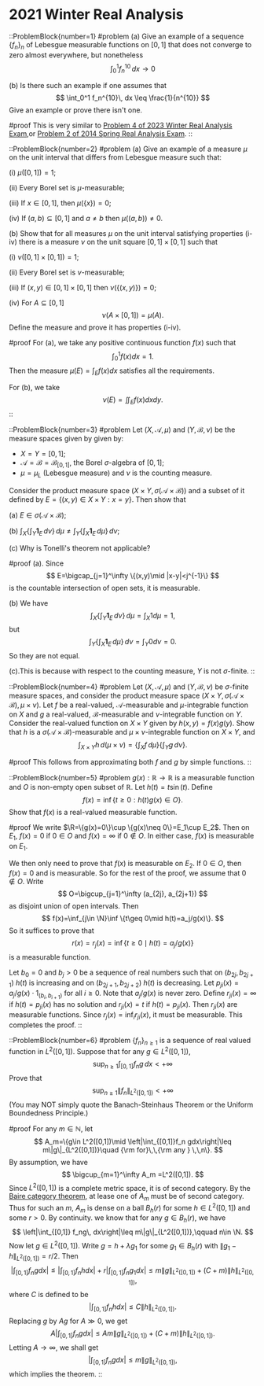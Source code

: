 # 2021 Winter Real Analysis

::ProblemBlock{number=1}
#problem
(a) Give an example of a sequence $\{f_n\}_n$ of Lebesgue measurable functions on $[0,1]$ that does not converge to zero almost everywhere, but nonetheless
$$
\int_0^1 f_n^{10}\, dx \to 0
$$

(b) Is there such an example if one assumes that
$$
\int_0^1 f_n^{10}\, dx \leq \frac{1}{n^{10}}
$$
Give an example or prove there isn't one.

#proof
This is very similar to [Problem 4 of 2023 Winter Real Analysis Exam](/posts/real-analysis/2023-winter/),or 
[Problem 2 of 2014 Spring Real Analysis Exam](/posts/real-analysis/2014-spring/).
::

::ProblemBlock{number=2}
#problem
(a) Give an example of a measure $\mu$ on the unit interval that differs from Lebesgue measure such that:

(i) $\mu([0,1])=1$;

(ii) Every Borel set is $\mu$-measurable;

(iii) If $x\in[0,1]$, then $\mu(\{x\})=0$;

(iv) If $(a,b)\subseteq [0,1]$ and $a\neq b$ then $\mu((a,b))\neq 0$.

(b) Show that for all measures $\mu$ on the unit interval satisfying properties (i-iv) there is a measure $\nu$ on the unit square $[0,1]\times[0,1]$ such that

(i) $\nu([0,1]\times[0,1])=1$;

(ii) Every Borel set is $\nu$-measurable;

(iii) If $(x,y)\in[0,1]\times[0,1]$ then $\nu(\{(x,y)\})=0$;

(iv) For $A\subseteq [0,1]$
$$
\nu(A\times [0,1]) = \mu(A).
$$
Define the measure and prove it has properties (i-iv).

#proof
For (a), we take any positive continuous function $f(x)$ such that
$$
\int_0^1 f(x) dx=1.
$$
Then the measure $\mu(E)=\int_E f(x) dx$ satisfies all the requirements.

For (b), we take 
$$
\nu(E)=\iint_E f(x) dxdy.
$$
::

::ProblemBlock{number=3}
#problem
Let $(X,\mathcal{A},\mu)$ and $(Y,\mathcal{B},\nu)$ be the measure spaces given by given by:

- $X=Y=[0,1]$;
- $\mathcal{A}=\mathcal{B}=\mathcal{B}_{[0,1]}$, the Borel $\sigma$-algebra of $[0,1]$;
- $\mu = \mu_L$ (Lebesgue measure) and $\nu$ is the counting measure.

Consider the product measure space $(X\times Y,\sigma(\mathcal{A}\times\mathcal{B}))$ and a subset of it defined by $E = \{(x,y)\in X\times Y : x=y \}$. Then show that

(a) $E\in \sigma(\mathcal{A}\times\mathcal{B})$;

(b) $\int_X \{ \int_Y \mathbf{1}_E\, d\nu \} \, d\mu \neq \int_Y  \{ \int_X \mathbf{1}_E\, d\mu \}\, d\nu$;

(c) Why is Tonelli's theorem not applicable?

#proof
(a). Since
$$
E=\bigcap_{j=1}^\infty \{(x,y)\mid |x-y|<j^{-1}\}
$$
is the countable intersection of open sets, it is measurable.

(b) We have 
$$
\int_X \{ \int_Y \mathbf{1}_E\, d\nu \} \, d\mu =\int_X 1d\mu=1,
$$
but 
$$
\int_Y  \{ \int_X \mathbf{1}_E\, d\mu \}\, d\nu=\int_Y 0d\nu=0.
$$
So they are not equal.

(c).This is because with respect to the counting measure, $Y$ is not $\sigma$-finite. 
::

::ProblemBlock{number=4}
#problem
Let $(X,\mathcal{A},\mu)$ and $(Y,\mathcal{B},\nu)$ be $\sigma$-finite measure spaces, and consider the product measure space $(X\times Y,\sigma(\mathcal{A}\times\mathcal{B}),\mu\times\nu)$. Let $f$ be a real-valued, $\mathcal{A}$-measurable and $\mu$-integrable function on $X$ and $g$ a real-valued, $\mathcal{B}$-measurable and $\nu$-integrable function on $Y$. Consider the real-valued function on $X\times Y$ given by $h(x,y)=f(x)g(y)$. Show that $h$ is a $\sigma(\mathcal{A}\times\mathcal{B})$-measurable and $\mu\times\nu$-integrable function on $X\times Y$, and
$$
\int_{X\times Y} h\, d(\mu\times\nu) = \left\{ \int_X f\, d\mu\right\}\left\{ \int_Y g\, d\nu\right\}.
$$

#proof
This follows from approximating both $f$ and $g$ by simple functions. 
::

::ProblemBlock{number=5}
#problem
$g(x):\mathbb{R}\to\mathbb{R}$ is a measurable function and $O$ is non-empty open subset of $\mathbb{R}$. Let $h(t)=t\sin(t)$. Define
$$
f(x) = \inf\{t\geq 0 : h(t)g(x)\in O \}.
$$
Show that $f(x)$ is a real-valued measurable function.

#proof
We write $\R=\{g(x)=0\}\cup \{g(x)\neq 0\}=E_1\cup E_2$. Then on $E_1$, $f(x)=0$ if $0\in O$ and $f(x)=\infty$ if $0\not\in O$. In either case, $f(x)$ is measurable on $E_1$.

We then only need to prove that $f(x)$ is measurable on $E_2$. If $0\in O$, then $f(x)=0$ and is measurable. So for the rest of the proof, we assume that $0\not\in O$.
 Write
$$
O=\bigcup_{j=1}^\infty (a_{2j}, a_{2j+1})
$$
as disjoint union of open intervals. Then 
$$
f(x)=\inf_{j\in \N}\inf \{t\geq 0\mid h(t)=a_j/g(x)\}.
$$
So it suffices to prove that 
$$
r(x)=r_j(x)=\inf \{t\geq 0\mid h(t)=a_j/g(x)\}
$$
is a measurable function. 

Let $b_0=0$ and $b_j>0$ be a sequence of real numbers such that on $(b_{2j}, b_{2j+1})$ $h(t)$ is increasing and on 
$(b_{2j+1}, b_{2j+2})$ $h(t)$ is decreasing. Let 
$p_{ji}(x)=a_j/g(x)\cdot 1_{(b_i,b_{i+1})}$ for all $i\geq 0$. Note that $a_j/g(x)$ is never zero. Define
$r_{ji}(x)=\infty$ if $h(t)=p_{ji}(x)$ has no solution and $r_{ji}(x)=t$ if $h(t)=p_{ji}(x)$. Then $r_{ji}(x)$ are measurable functions. Since $r_j(x)=\inf_{i} r_{ji}(x)$, it must be measurable. 
 This completes the proof.
::

::ProblemBlock{number=6}
#problem
$\{f_n\}_{n\geq 1}$ is a sequence of real valued function in $L^2([0,1])$. Suppose that for any $g\in L^2([0,1])$,
$$
\sup_{n\geq 1} \int_{[0,1]} f_ng\, dx < +\infty
$$
Prove that
$$
\sup_{n\geq 1} \|f_n\|_{L^2([0,1])} < +\infty
$$
(You may NOT simply quote the Banach-Steinhaus Theorem or the Uniform Boundedness Principle.)

#proof
For any $m\in\mathbb N$, let
$$
A_m=\{g\in L^2([0,1])\mid \left|\int_{[0,1]}f_n gdx\right|\leq m\|g\|_{L^2([0,1])}\quad {\rm for}\,\,{\rm  any } \,\,n\}.
$$
By assumption, we have
$$
\bigcup_{m=1}^\infty A_m =L^2([0,1]).
$$
Since $L^2([0,1])$ is a complete metric space, it is of second category. By the [Baire category theorem](https://en.wikipedia.org/wiki/Baire_category_theorem), at lease one of $A_m$ must be of second category. Thus for such an $m$, $A_m$ is dense on a ball $B_h(r)$ for some $h\in L^2([0,1])$ and some $r>0$. By continuity. we know that  for any $g\in B_h(r)$, we have 
$$
\left|\int_{[0,1]} f_ng\, dx\right|\leq m\|g\|_{L^2([0,1])},\qquad n\in \N.
$$
Now let $g\in L^2([0,1])$. Write $g=h+\lambda g_1$ for some $g_1\in B_h(r)$ with $\|g_1-h\|_{L^2([0,1])}=r/2$.
Then 
$$
\left|\int_{[0,1]}f_n gdx\right|\leq \left|\int_{[0,1]}f_n hdx\right|+r \left|\int_{[0,1]}f_n g_1dx\right|
\leq m\|g\|_{L^2([0,1])}+(C+m)\|h\|_{L^2([0,1])},
$$
where $C$ is defined to be
$$
\left|\int_{[0,1]}f_n hdx\right|\leq C\|h\|_{L^2([0,1])}.
$$
Replacing $g$ by $Ag$ for $A\gg 0$, we get 
$$
A\left|\int_{[0,1]}f_n gdx\right|
\leq Am\|g\|_{L^2([0,1])}+(C+m)\|h\|_{L^2([0,1])}.
$$
Letting $A\to\infty$, we shall get
$$
\left|\int_{[0,1]}f_n gdx\right|
\leq m\|g\|_{L^2([0,1])},
$$
which implies the theorem. 
::